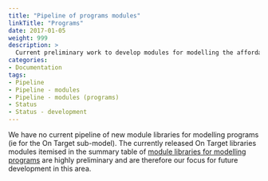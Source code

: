```yaml
---
title: "Pipeline of programs modules"
linkTitle: "Programs"
date: 2017-01-05
weight: 999
description: >
  Current preliminary work to develop modules for modelling the affordability, value for money and appropriate targeting of interventions for young people.
categories: 
- Documentation
tags: 
- Pipeline
- Pipeline - modules
- Pipeline - modules (programs)
- Status
- Status - development
---
```


We have no current pipeline of new module libraries for modelling programs (ie for the On Target sub-model). The currently released On Target libraries modules itemised in the summary table of [module libraries for modelling programs](/docs/tutorials/finding/libraries/) are highly preliminary and are therefore our focus for future development in this area. 


